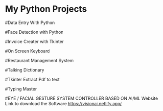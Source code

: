 # My Python Projects

#Data Entry With Python

#Face Detection with Python

#Invoice Creater with Tkinter

#On Screen Keyboard

#Restaurant Management System

#Talking Dictionary

#Tkinter Extract  Pdf to text

#Typing Master 

#EYE / FACIAL GESTURE SYSTEM CONTROLLER BASED ON
AI/ML
Website Link to download the Software
https://visionai.netlify.app/
